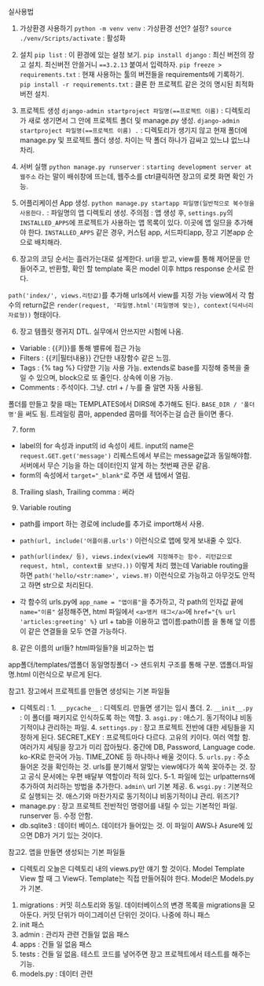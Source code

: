 실사용법

1. 가상환경 사용하기
`python -m venv venv` : 가상환경 선언? 설정?
`source ./venv/Scripts/activate` : 활성화
2. 설치
`pip list` : 이 환경에 있는 설정 보기.
`pip install django` : 최신 버전의 장고 설치. 최신버전 안쓸거니 `==3.2.13` 붙여서 입력하자.
`pip freeze > requirements.txt` : 현재 사용하는 툴의 버전들을 requirements에 기록하기.
`pip install -r requirements.txt` : 클론 한 프로젝트 같은 것의 명시된 최적화 버전 설치.
3. 프로젝트 생성
`django-admin startproject 파일명(==프로젝트 이름)` : 디렉토리가 새로 생기면서 그 안에 프로젝트 폴더 및 manage.py 생성.
`django-admin startproject 파일명(==프로젝트 이름) .` : 디렉토리가 생기지 않고 현재 폴더에 manage.py 및 프로젝트 폴더 생성. 차이는 딱 폴더 하나가 감싸고 있느냐 없느냐 차리.
4. 서버 실행
`python manage.py runserver` : `starting development server at 웹주소` 라는 말이 배쉬창에 뜨는데, 웹주소를 ctrl클릭하면 장고의 로켓 화면 확인 가능.

5. 어플리케이션 App 생성.
`python manage.py startapp 파일명(일반적으로 복수형을 사용한다.` : 파일명의 앱 디렉토리 생성.
주의점 : 앱 생성 후, `settings.py`의 `INSTALLED_APPS`에 프로젝트가 사용하는 앱 목록이 있다. 이곳에 앱 일므을 추가해야 한다. `INSTALLED_APPS` 같은 경우, 커스텀 app, 서드파티app, 장고 기본app 순으로 배치해라.

6. 장고의 코딩 순서는 흘러가는대로 설계한다. url을 받고, view를 통해 제어문을 만들어주고, 반환할, 확인 할 template 혹은 model 이후 https response 순서로 한다.

`path('index/', views.리턴값)`를 추가해 urls에서 view를 지정 가능
view에서 각 함수의 return값은 `render(request, '파일명.html'(파일명에 맞는), context(딕셔너리 자료형))` 형태이다.

6. 장고 템플릿 랭귀지 DTL. 실무에서 안쓰지만 시험에 나옴.

 - Variable : {{키}}를 통해 밸류에 접근 가능
 - Filters : {{키|필터내용}} 간단한 내장함수 같은 느낌.
 - Tags : {% tag %} 다양한 기능 사용 가능. extends로 base를 지정해 중복을 줄일 수 있으며, block으로 또 줄인다. 상속에 이용 가능.
 - Comments : 주석이다. 그냥. ctrl + / 누를 줄 알면 자동 사용됨.

폴더를 만들고 찾을 때는
TEMPLATES에서 DIRS에 추가해도 된다. `BASE_DIR / '폴더명'`을 써도 됨. 트레일링 콤마, appended 콤마를 적어주는걸 습관 들이면 좋다.

7. form
 - label의 for 속성과 input의 id 속성이 세트. input의 name은 `request.GET.get('message')` 리퀘스트에서 부르는 message값과 동일해야함. 서버에서 무슨 기능을 하는 데이터인지 알게 하는 첫번째 관문 같음.
 - form의 속성에서 `target="_blank"`로 주면 새 탭에서 열림.

 8. Trailing slash, Trailing comma : 써라

 9. Variable routing
 - path를 import 하는 경로에 include를 추가로 import해서 사용.
 - `path(url, include('어플이름.urls')` 이런식으로 앱에 맞게 보내줄 수 있다.
 - `path(url(index/ 등), views.index(view에 지정해주는 함수. 리턴값으로 request, html, context를 보낸다.))` 이렇게 처리 했는데 Variable routing을 하면 `path('hello/<str:name>', views.뷰)` 이런식으로 가능하고 아무것도 안적고 <name> 하면 str으로 처리된다.

 - 각 함수의 urls.py에 `app_name = "앱이름"`을 추가하고, 각 path의 인자값 끝에 `name="이름"` 설정해주면, html 파일에서 `<a>앵커 태그</a>`에 `href="{% url 'articles:greeting' %}` url + tab을 이용하고 앱이름:path이름 을 통해 앞 이름이 같은 연결들을 모두 연결 가능하다.


8. 같은 이름의 url들? html파일들?을 비교하는 법

app폴더/templates/앱폴더 동일명칭폴더 -> 샌드위치 구조를 통해 구분.
앱폴더.파일명.html 이런식으로 부르게 된다.














참고1. 장고에서 프로젝트를 만들면 생성되는 기본 파일들
 - 디렉토리 :
    1.` __pycache__` :
    디렉토리. 만들면 생기는 임시 폴더.
    2. `__init__.py` :
    이 폴더를 패키지로 인식하도록 하는 역할.
    3. `asgi.py` :
    애스기. 동기적이냐 비동기적이냐 관리하는 파일.
    4. `settings.py` :
    장고 프로젝트 전반에 대한 세팅들을 지정하게 된다. SECRET_KEY : 프로젝트마다 다르다. 고유의 키이다. 여러 역할 함. 여러가지 세팅을 장고가 미리 잡아뒀다. 중간에 DB, Password, Language code. ko-KR로 한국어 가능. TIME_ZONE 등 하나하나 배울 것이다.
    5. `urls.py` :
    주소 들어온 것을 확인하는 것. urls를 분기해서 알맞는 view에다가 쏙쏙 꽂아주는 것. 장고 공식 문서에는 우편 배달부 역할이라 적혀 있다.
    5-1. 파일에 있는 urlpatterns에 추가하여 처리하는 방법을 추가한다. `admin\` url 기본 제공.
    6. `wsgi.py` :
    기본적으로 실행되는 것. 애스기와 마찬가지로 동기적이냐 비동기적이냐 관리. 위즈기?
 - manage.py : 장고 프로젝트 전반적인 명령어를 내릴 수 있는 기본적인 파일. runserver 등. 수정 안함.
 - db.sqlite3 : 데이터 베이스. 데이터가 들어있는 것. 이 파일이 AWS나 Asure에 있으면  DB가 거기 있는 것이다.

참고2. 앱을 만들면 생성되는 기본 파일들
 - 디렉토리
 오늘은 디렉토리 내의 views.py만 얘기 할 것이다. Model Template View 할 때 그 View다. Template는 직접 만들어줘야 한다. Model은 Models.py가 기본.
1. migrations : 커밋 히스토리와 동일. 데이터베이스의 변경 목록을 migrations을 모아둔다. 커밋 단위가 마이그레이션 단위인 것이다. 나중에 하니 패스
2. init 패스
3. admin : 관리자 관련 건들일 없음 패스
4. apps : 건들 일 없음 패스
5. tests : 건들 일 없음. 테스트 코드를 넣어주면 장고 프로젝트에서 테스트를 해주는 기능.
6. models.py : 데이터 관련










